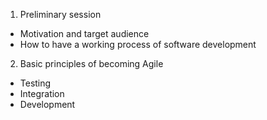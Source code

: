 
1. Preliminary session
 * Motivation and target audience
 * How to have a working process of software development

2. Basic principles of becoming Agile
 * Testing
 * Integration
 * Development
